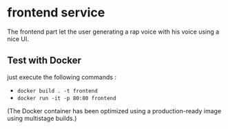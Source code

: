 # frontend service

The frontend part let the user generating a rap voice with his voice using a nice UI.

## Test with Docker
just execute the following commands :

* `docker build . -t frontend`
* `docker run -it -p 80:80 frontend`

(The Docker container has been optimized using a production-ready image using multistage builds.) 